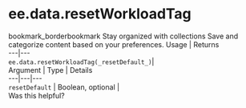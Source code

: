  
#  ee.data.resetWorkloadTag
bookmark_borderbookmark Stay organized with collections  Save and categorize content based on your preferences.
Usage | Returns  
---|---  
`ee.data.resetWorkloadTag(_resetDefault_)`|   
Argument | Type | Details  
---|---|---  
`resetDefault` | Boolean, optional |   
Was this helpful?
